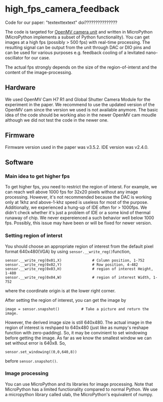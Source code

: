 # high_fps_camera_feedback
Code for our paper: "textexttextext" doi???????????????

The code is targeted for [OpenMV camera unit](https://openmv.io/) and written in MicroPython (MicroPython implements a subset of Python functionality). You can get images at a high fps (possibly > 500 fps) with real-time processing. The resulting signal can be output from the unit through DAC or DIO pins and can be used for various purposes e.g. feedback cooling of a levitated nano-oscillator for our case.

The actual fps strongly depends on the size of the region-of-interst and the content of the image-processing.

## Hardware
We used OpenMV Cam H7 R1 and Global Shutter Camera Module for the experiment in the paper. We recommend to use the updated version of the OpenMV cam since the version we used is not available anymore. The basic idea of the code should be working also in the newer OpenMV cam moudle although we did not test the code in the newer one.

## Firmware
Firmware version used in the paper was v3.5.2. IDE version was v2.4.0.

## Software
### Main idea to get higher fps
To get higher fps, you need to restrict the region of interst. For example, we can reach well above 1000 fps for 32x20 pixels without any image processing. However, it's not recommended because the DAC is working only at 1khz and above-1-khz speed is useless for most of the purpose. Additionally, we experienced a hung-up of IDE often for > 1000fps. We didn't check whether it's just a problem of IDE or a some kind of thermal runaway of chip. We never expereienced a such behavior well below 1000 fps. Possibly, this issue may have been or will be fixed for newer version.

### Setting region of interst
You should choose an appropriate region of interest from the default pixel format 640x480(VGA) by using `sensor.__write_reg()`function,
~~~
sensor.__write_reg(0x01,X)              # Column position, 1-752
sensor.__write_reg(0x02,Y)              # Row position, 4-482
sensor.__write_reg(0x03,H)              # region of interest Height, 1-480
sensor.__write_reg(0x04,W)              # region of interest Width, 1-752
~~~
where the coordinate origin is at the lower right corner.

After setting the region of interest, you can get the image by
```
image = sensor.snapshot()          # Take a picture and return the image.
```
However, the derived image size is still 640x480. The actual image in the region of interest is reshpaed to 640x480 (just like as numpy's reshape function with zero-padding). So, it may be convinient to set windowing before getting the image. As far as we know the smallest window we can set without error is 640x8. So,
```
sensor.set_windowing((0,0,640,8)) 
```
before `sensor.snapshot()`.

### Image processing
You can use MicroPython and its libraries for image processing. Note that MicroPython has a limited functionality compared to normal Python. We use a micropython library called ulab, the MicroPython's equivalent of numpy. 
